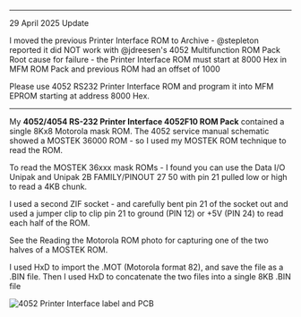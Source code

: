 *********
29 April 2025 Update

I moved the previous Printer Interface ROM to Archive - @stepleton reported it did NOT work with @jdreesen's 4052 Multifunction ROM Pack
Root cause for failure - the Printer Interface ROM must start at 8000 Hex in MFM ROM Pack and previous ROM had an offset of 1000

Please use 4052 RS232 Printer Interface ROM and program it into MFM EPROM starting at address 8000 Hex.

***********


My **4052/4054 RS-232 Printer Interface 4052F10 ROM Pack** contained a single 8Kx8 Motorola mask ROM.  The 4052 service manual schematic showed a MOSTEK 36000 ROM - so I used my MOSTEK ROM technique to read the ROM. 

To read the MOSTEK 36xxx mask ROMs - I found you can use the Data I/O Unipak and Unipak 2B FAMILY/PINOUT 27 50 with pin 21 pulled low or high to read a 4KB chunk.

I used a second ZIF socket - and carefully bent pin 21 of the socket out and used a jumper clip to clip pin 21 to ground (PIN 12) or +5V (PIN 24) to read each half of the ROM.

See the Reading the Motorola ROM photo for capturing one of the two halves of a MOSTEK ROM.

I used HxD to import the .MOT (Motorola format 82), and save the file as a .BIN file.  Then I used HxD to concatenate the two files into a single 8KB .BIN file

![4052 Printer Interface label and PCB](./4052%20RS232%20Printer%20Interface%20label%20and%20PCB%20front.jpg)

